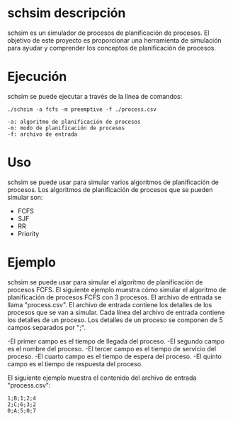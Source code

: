 # schsim descripción
schsim es un simulador de procesos de planificación de procesos. El objetivo de este proyecto es proporcionar una herramienta de simulación para ayudar y comprender los conceptos de planificación de procesos. 



# Ejecución
schsim se puede ejecutar a través de la línea de comandos:
```
./schsim -a fcfs -m preemptive -f ./process.csv

-a: algoritmo de planificación de procesos
-m: modo de planificación de procesos
-f: archivo de entrada
```
# Uso
schsim se puede usar para simular varios algoritmos de planificación de procesos. Los algoritmos de planificación de procesos que se pueden simular son:
* FCFS
* SJF
* RR
* Priority


# Ejemplo
schsim se puede usar para simular el algoritmo de planificación de procesos FCFS. El siguiente ejemplo muestra cómo simular el algoritmo de planificación de procesos FCFS con 3 procesos. El archivo de entrada se llama "process.csv". El archivo de entrada contiene los detalles de los procesos que se van a simular. Cada línea del archivo de entrada contiene los detalles de un proceso. Los detalles de un proceso se componen de 5 campos separados por ";". 

-El primer campo es el tiempo de llegada del proceso. 
-El segundo campo es el nombre del proceso. 
-El tercer campo es el tiempo de servicio del proceso.
-El cuarto campo es el tiempo de espera del proceso.
-El quinto campo es el tiempo de respuesta del proceso.


El siguiente ejemplo muestra el contenido del archivo de entrada "process.csv":
```
1;B;1;2;4
2;C;6;3;2
0;A;5;0;7
```









